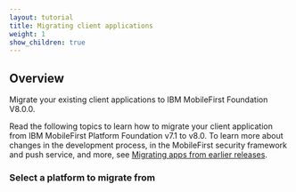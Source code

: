 ```yaml
---
layout: tutorial
title: Migrating client applications
weight: 1
show_children: true
---
```

## Overview
Migrate your existing client applications to IBM MobileFirst Foundation V8.0.0.

Read the following topics to learn how to migrate your client application from IBM MobileFirst Platform Foundation v7.1 to v8.0. To learn more about changes in the development process, in the MobileFirst security framework and push service, and more, see [Migrating apps from earlier releases](../).

### Select a platform to migrate from
